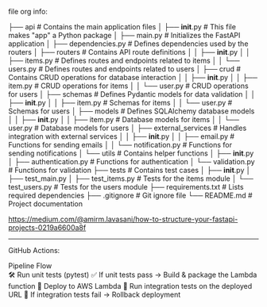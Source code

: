 file org info:

├── api                     # Contains the main application files
│   ├── __init__.py         # This file makes "app" a Python package
│   ├── main.py             # Initializes the FastAPI application
│   ├── dependencies.py     # Defines dependencies used by the routers
│   ├── routers             # Contains API route definitions
│   │   ├── __init__.py
│   │   ├── items.py        # Defines routes and endpoints related to items
│   │   └── users.py        # Defines routes and endpoints related to users
│   ├── crud                # Contains CRUD operations for database interaction
│   │   ├── __init__.py
│   │   ├── item.py         # CRUD operations for items
│   │   └── user.py         # CRUD operations for users
│   ├── schemas             # Defines Pydantic models for data validation
│   │   ├── __init__.py
│   │   ├── item.py         # Schemas for items
│   │   └── user.py         # Schemas for users
│   ├── models              # Defines SQLAlchemy database models
│   │   ├── __init__.py
│   │   ├── item.py         # Database models for items
│   │   └── user.py         # Database models for users
│   ├── external_services   # Handles integration with external services
│   │   ├── __init__.py
│   │   ├── email.py        # Functions for sending emails
│   │   └── notification.py # Functions for sending notifications
│   └── utils               # Contains helper functions
│       ├── __init__.py
│       ├── authentication.py # Functions for authentication
│       └── validation.py     # Functions for validation
├── tests                   # Contains test cases
│   ├── __init__.py
│   ├── test_main.py
│   ├── test_items.py        # Tests for the items module
│   └── test_users.py        # Tests for the users module
├── requirements.txt         # Lists required dependencies
├── .gitignore               # Git ignore file
└── README.md                # Project documentation

https://medium.com/@amirm.lavasani/how-to-structure-your-fastapi-projects-0219a6600a8f

---------------------------------------------------------------------------------------------------------------------------------------------

GitHub Actions:

Pipeline Flow   
🛠 Run unit tests (pytest) 
✅ If unit tests pass → Build & package the Lambda function 
🚀 Deploy to AWS Lambda 
🔄 Run integration tests on the deployed URL 
🚨 If integration tests fail → Rollback deployment